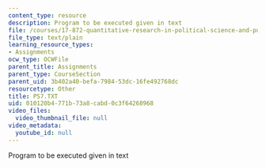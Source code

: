 ```yaml
---
content_type: resource
description: Program to be executed given in text
file: /courses/17-872-quantitative-research-in-political-science-and-public-policy-spring-2004/010120b4771b73a8cabd0c3f64268968_PS7.TXT
file_type: text/plain
learning_resource_types:
- Assignments
ocw_type: OCWFile
parent_title: Assignments
parent_type: CourseSection
parent_uid: 3b402a40-befa-7984-53dc-16fe492768dc
resourcetype: Other
title: PS7.TXT
uid: 010120b4-771b-73a8-cabd-0c3f64268968
video_files:
  video_thumbnail_file: null
video_metadata:
  youtube_id: null
---
```

Program to be executed given in text

